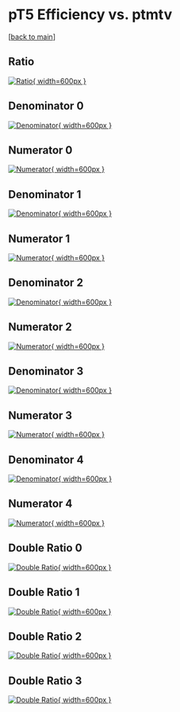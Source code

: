 # pT5 Efficiency vs. ptmtv

[[back to main](./)]



## Ratio

[![Ratio](../mtv/var/pT5_loweta_13_0_eff_ptmtv.png){ width=600px }](../mtv/var/pT5_loweta_13_0_eff_ptmtv.pdf)

## Denominator 0

[![Denominator](../mtv/den/pT5_loweta_13_0_eff_ptmtv_den0.png){ width=600px }](../mtv/den/pT5_loweta_13_0_eff_ptmtv_den0.pdf)

## Numerator 0

[![Numerator](../mtv/num/pT5_loweta_13_0_eff_ptmtv_num0.png){ width=600px }](../mtv/num/pT5_loweta_13_0_eff_ptmtv_num0.pdf)

## Denominator 1

[![Denominator](../mtv/den/pT5_loweta_13_0_eff_ptmtv_den1.png){ width=600px }](../mtv/den/pT5_loweta_13_0_eff_ptmtv_den1.pdf)

## Numerator 1

[![Numerator](../mtv/num/pT5_loweta_13_0_eff_ptmtv_num1.png){ width=600px }](../mtv/num/pT5_loweta_13_0_eff_ptmtv_num1.pdf)

## Denominator 2

[![Denominator](../mtv/den/pT5_loweta_13_0_eff_ptmtv_den2.png){ width=600px }](../mtv/den/pT5_loweta_13_0_eff_ptmtv_den2.pdf)

## Numerator 2

[![Numerator](../mtv/num/pT5_loweta_13_0_eff_ptmtv_num2.png){ width=600px }](../mtv/num/pT5_loweta_13_0_eff_ptmtv_num2.pdf)

## Denominator 3

[![Denominator](../mtv/den/pT5_loweta_13_0_eff_ptmtv_den3.png){ width=600px }](../mtv/den/pT5_loweta_13_0_eff_ptmtv_den3.pdf)

## Numerator 3

[![Numerator](../mtv/num/pT5_loweta_13_0_eff_ptmtv_num3.png){ width=600px }](../mtv/num/pT5_loweta_13_0_eff_ptmtv_num3.pdf)

## Denominator 4

[![Denominator](../mtv/den/pT5_loweta_13_0_eff_ptmtv_den4.png){ width=600px }](../mtv/den/pT5_loweta_13_0_eff_ptmtv_den4.pdf)

## Numerator 4

[![Numerator](../mtv/num/pT5_loweta_13_0_eff_ptmtv_num4.png){ width=600px }](../mtv/num/pT5_loweta_13_0_eff_ptmtv_num4.pdf)

## Double Ratio 0

[![Double Ratio](../mtv/ratio/pT5_loweta_13_0_eff_ptmtv_ratio0.png){ width=600px }](../mtv/ratio/pT5_loweta_13_0_eff_ptmtv_ratio0.pdf)

## Double Ratio 1

[![Double Ratio](../mtv/ratio/pT5_loweta_13_0_eff_ptmtv_ratio1.png){ width=600px }](../mtv/ratio/pT5_loweta_13_0_eff_ptmtv_ratio1.pdf)

## Double Ratio 2

[![Double Ratio](../mtv/ratio/pT5_loweta_13_0_eff_ptmtv_ratio2.png){ width=600px }](../mtv/ratio/pT5_loweta_13_0_eff_ptmtv_ratio2.pdf)

## Double Ratio 3

[![Double Ratio](../mtv/ratio/pT5_loweta_13_0_eff_ptmtv_ratio3.png){ width=600px }](../mtv/ratio/pT5_loweta_13_0_eff_ptmtv_ratio3.pdf)

